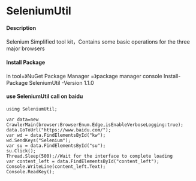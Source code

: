 # SeleniumUtil

#### Description
Selenium Simplified tool kit，Contains some basic operations for the three major browsers
####  Install Package
in tool=》NuGet Package Manager =》package manager console
Install-Package SeleniumUtil -Version 1.1.0
#### use SeleniumUtil call on baidu

```
using SeleniumUtil;

var data=new CrawlerMain(browser:BrowserEnum.Edge,isEnableVerboseLogging:true);
data.GoToUrl("https://www.baidu.com/");
var wd = data.FindElementsById("kw");
wd.SendKeys("Selenium");
var su = data.FindElementsById("su");
su.Click();
Thread.Sleep(500);//Wait for the interface to complete loading
var content_left = data.FindElementsById("content_left");
Console.WriteLine(content_left.Text);
Console.ReadKey();

```

